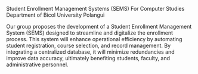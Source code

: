 Student Enrollment Management Systems (SEMS) For Computer Studies Department of Bicol University Polangui


Our group proposes the development of a Student Enrollment Management System (SEMS) designed to streamline and digitalize the enrollment process. This system will enhance operational efficiency by automating student registration, course selection, and record management. By integrating a centralized database, it will minimize redundancies and improve data accuracy, ultimately benefiting students, faculty, and administrative personnel.
